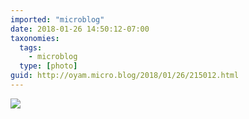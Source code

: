 ```yaml
---
imported: "microblog"
date: 2018-01-26 14:50:12-07:00
taxonomies:
  tags:
    - microblog
  type: [photo]
guid: http://oyam.micro.blog/2018/01/26/215012.html
---
```

![](/media/images/photos/2018/01/IMG_0518.jpg)


